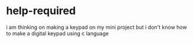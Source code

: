 # help-required
i am thinking on making a keypad on my mini project but i don't know how to make a digital keypad using c language
